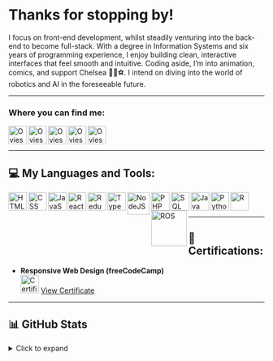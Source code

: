 # Thanks for stopping by!

I focus on front-end development, whilst steadily venturing into the back-end to become full-stack. With a degree in Information Systems and six years of programming experience, I enjoy building clean, interactive interfaces that feel smooth and intuitive. Coding aside, I’m into animation, comics, and support Chelsea 💙🦁⚽. I intend on diving into the world of robotics and AI in the foreseeable future.

 
---

### Where you can find me:

[<img align="left" alt="Oviesa | LinkedIn" width="36px" src="https://www.svgrepo.com/show/469190/linkedin.svg" />][linkedin]
[<img align="left" alt="Oviesa | Website" width="36px" src="https://www.svgrepo.com/show/513304/globe-2.svg" />][website]
[<img align="left" alt="Oviesa | Instagram" width="36px" src="https://www.svgrepo.com/show/452229/instagram-1.svg" />][instagram]
[<img align="left" alt="Oviesa | CodePen" width="36px" src="https://www.svgrepo.com/show/509861/codepen.svg" />][codepen]
[<img align="left" alt="Oviesa | Email" width="36px" src="https://www.svgrepo.com/show/477054/email-download.svg" />][email]

<br><br>

[linkedin]: https://www.linkedin.com/in/oviesa-oboh-704082296/
[website]: https://oviesao.github.io/website/
[instagram]: https://www.instagram.com/oviesa.o/
[codepen]: https://codepen.io/oviesao
[email]: mailto:oviesao@icloud.com

---

## 💻 My Languages and Tools:

<img align="left" alt="HTML" width="36px" src="https://www.svgrepo.com/show/452228/html-5.svg" />
<img align="left" alt="CSS" width="36px" src="https://www.svgrepo.com/show/452185/css-3.svg" />
<img align="left" alt="JavaScript" width="36px" src="https://www.svgrepo.com/show/349419/javascript.svg" />
<img align="left" alt="React" width="36px" src="https://www.svgrepo.com/show/452092/react.svg" />
<img align="left" alt="Redux" width="36px" src="https://www.svgrepo.com/show/452093/redux.svg" />
<img align="left" alt="TypeScript" width="36px" src="https://www.svgrepo.com/show/349540/typescript.svg" />
<img align="left" alt="NodeJS" width="44px" src="https://www.svgrepo.com/show/303360/nodejs-logo.svg" />
<img align="left" alt="PHP" width="36px" src="https://www.svgrepo.com/show/452088/php.svg" />
<img align="left" alt="SQL" width="36px" src="https://www.svgrepo.com/show/255832/sql.svg" />
<img align="left" alt="Java" width="36px" src="https://www.svgrepo.com/show/303388/java-4-logo.svg" />
<img align="left" alt="Python" width="36px" src="https://www.svgrepo.com/show/452091/python.svg" />
<img align="left" alt="R" width="36px" src="https://upload.wikimedia.org/wikipedia/commons/1/1b/R_logo.svg" />
<img align="left" alt="ROS" width="70px" src="https://upload.wikimedia.org/wikipedia/commons/b/bb/Ros_logo.svg" />

<br><br>

---

## 🏅 Certifications:

- **Responsive Web Design (freeCodeCamp)**  
  <img alt="Certificate" width="36px" src="https://www.svgrepo.com/show/423007/certificate-award-trophy.svg" /> [View Certificate][ResponsiveWebDesign]

[ResponsiveWebDesign]: https://www.freecodecamp.org/certification/oviesao/responsive-web-design

---

## 📊 GitHub Stats  

<details>  
  <summary>Click to expand</summary>  
  <br />  

### 📈 Overall Stats  
<img align="center" src="https://github-readme-stats.vercel.app/api?username=oviesao&show_icons=true&hide=issues,contribs&hide_border=true&theme=github_dark&count_private=true&cache_seconds=86400" />  

### 🔝 Top Languages  
<img align="center" src="https://github-readme-stats.vercel.app/api/top-langs/?username=oviesao&layout=compact&langs_count=8&theme=tokyonight&cache_seconds=86400" />  

</details>  
